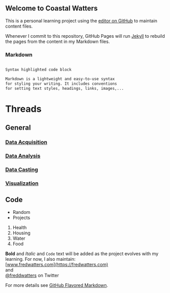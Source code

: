 ## Welcome to Coastal Watters

This is a personal learning project using the [editor on GitHub](https://github.com/nursethestrings/nursethestrings.github.io/edit/master/README.md) to maintain content files.

Whenever I commit to this repository, GitHub Pages will run [Jekyll](https://jekyllrb.com/) to rebuild the pages from the content in my Markdown files.

### Markdown
```markdown

Syntax highlighted code block

Markdown is a lightweight and easy-to-use syntax  
for styling your writing. It includes conventions  
for setting text styles, headings, links, images,...

```
# Threads  

## General
  
### [Data Acquisition](https://github.com/nursethestrings/nursethestrings.github.io/FlooddataMasterListrev.xlsx)
### [Data Analysis](http://coastalwatters.net/CPOE/)
### [Data Casting](http://fredwatters.com)
### [Visualization](https://public.tableau.com/profile/fred.watters#!/)
   
## Code
- Random
- Projects

1. Health
2. Housing
3. Water
4. Food


**Bold** and _Italic_ and `Code` text will be added as the project evolves with my learning. For now, I also maintain:  
[www.fredwatters.com](https://fredwatters.com)  
and  
[@freddwatters](http://twitter.com/freddwatters) on Twitter

For more details see [GitHub Flavored Markdown](https://guides.github.com/features/mastering-markdown/).
